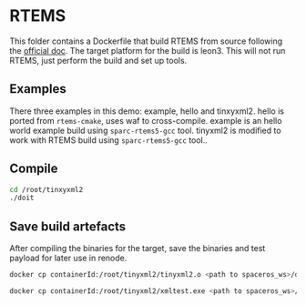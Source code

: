 # RTEMS
This folder contains a Dockerfile that build RTEMS from source following the [official doc](https://docs.rtems.org/branches/master/user/overview/index.html).
The target platform for the build is leon3.
This will not run RTEMS, just perform the build and set up tools.

## Examples
There three examples in this demo: example, hello and tinxyxml2.
hello is ported from `rtems-cmake`, uses waf to cross-compile.
example is an hello world example build using `sparc-rtems5-gcc` tool.
tinyxml2 is modified to work with RTEMS build using `sparc-rtems5-gcc` tool..

## Compile
```bash
cd /root/tinxyxml2
./doit
```

## Save build artefacts
After compiling the binaries for the target, save the binaries and test payload for later use in renode.

```bash
docker cp containerId:/root/tinyxml2/tinyxml2.o <path to spaceros_ws>/docker/renode_rcc/build/

docker cp containerId:/root/tinyxml2/xmltest.exe <path to spaceros_ws>/docker/renode_rcc/build/
```
